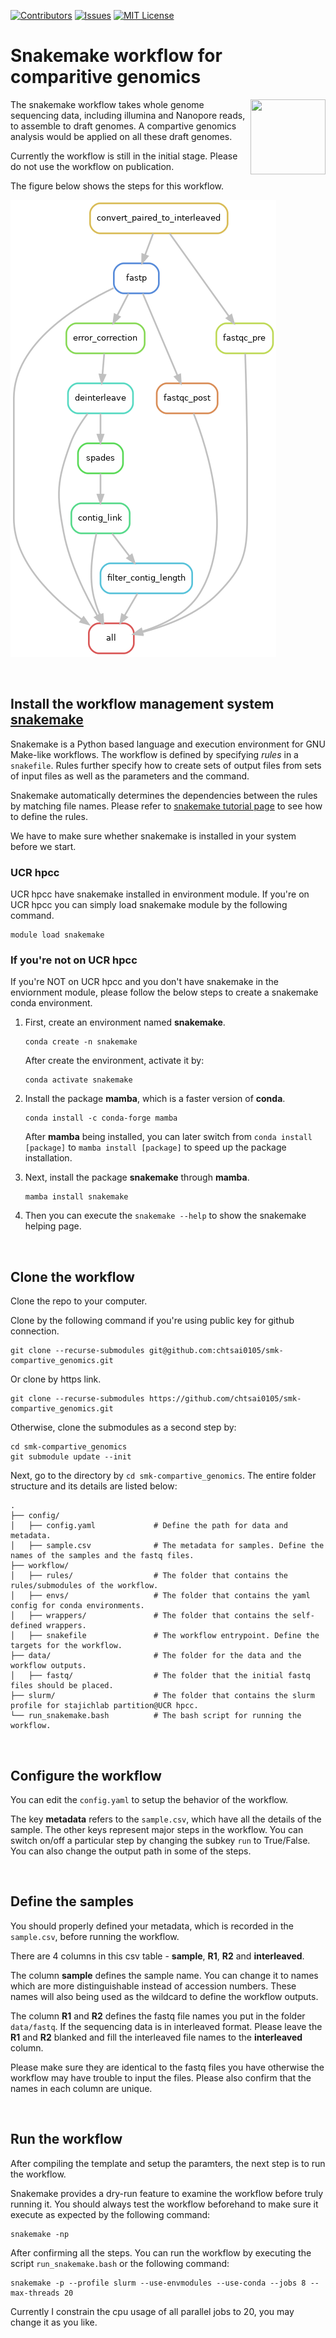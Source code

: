 [![Contributors][contributors-shield]][contributors-url]
[![Issues][issues-shield]][issues-url]
[![MIT License][license-shield]][license-url]

[contributors-shield]: https://img.shields.io/github/contributors/chtsai0105/smk-compartive_genomics
[contributors-url]: https://github.com/chtsai0105/smk-compartive_genomics/graphs/contributors
[issues-shield]: https://img.shields.io/github/issues/chtsai0105/smk-compartive_genomics
[issues-url]: https://github.com/chtsai0105/smk-compartive_genomics/issues
[license-shield]: https://img.shields.io/github/license/chtsai0105/smk-compartive_genomics?label=license
[license-url]: https://github.com/chtsai0105/smk-compartive_genomics/blob/master/LICENSE

# Snakemake workflow for comparitive genomics
<img align="right" width="120" height="120" src="https://avatars.githubusercontent.com/u/33450111?s=200&v=4">
The snakemake workflow takes whole genome sequencing data, including illumina and Nanopore reads, to assemble to draft genomes.
A compartive genomics analysis would be applied on all these draft genomes.

Currently the workflow is still in the initial stage. Please do not use the workflow on publication.

The figure below shows the steps for this workflow.

![workflow](images/rulegraph.png)

<br>

## Install the workflow management system [**snakemake**](https://snakemake.readthedocs.io/en/stable/index.html)
Snakemake is a Python based language and execution environment for GNU Make-like workflows.
The workflow is defined by specifying *rules* in a `snakefile`.
Rules further specify how to create sets of output files from sets of input files as well as the parameters and the command.

Snakemake automatically determines the dependencies between the rules by matching file names.
Please refer to [snakemake tutorial page](https://snakemake.readthedocs.io/en/stable/tutorial/basics.html) to see how to define the rules.

We have to make sure whether snakemake is installed in your system before we start.

### UCR hpcc
UCR hpcc have snakemake installed in environment module. If you're on UCR hpcc you can simply load snakemake module by the following command.
```
module load snakemake
```

### If you're not on UCR hpcc
If you're NOT on UCR hpcc and you don't have snakemake in the enviornment module, please follow the below steps to create a snakemake conda environment.
1. First, create an environment named **snakemake**.

    ```
    conda create -n snakemake
    ```

    After create the environment, activate it by:
    
    ```
    conda activate snakemake
    ```

2. Install the package **mamba**, which is a faster version of **conda**. 

    ```
    conda install -c conda-forge mamba
    ```
    
    After **mamba** being installed, you can later switch from `conda install [package]` to `mamba install [package]` to speed up the package installation.

3. Next, install the package **snakemake** through **mamba**.
    
    ```
    mamba install snakemake
    ```
    
4. Then you can execute the `snakemake --help` to show the snakemake helping page.

<br>

## Clone the workflow

Clone the repo to your computer.

Clone by the following command if you're using public key for github connection.

```
git clone --recurse-submodules git@github.com:chtsai0105/smk-compartive_genomics.git
```

Or clone by https link.

```
git clone --recurse-submodules https://github.com/chtsai0105/smk-compartive_genomics.git
```

Otherwise, clone the submodules as a second step by:
```
cd smk-compartive_genomics
git submodule update --init
```

Next, go to the directory by `cd smk-compartive_genomics`. The entire folder structure and its details are listed below:

    .
    ├── config/
    │   ├── config.yaml             # Define the path for data and metadata.
    │   ├── sample.csv              # The metadata for samples. Define the names of the samples and the fastq files.
    ├── workflow/
    │   ├── rules/                  # The folder that contains the rules/submodules of the workflow.   
    │   ├── envs/                   # The folder that contains the yaml config for conda environments.
    │   ├── wrappers/               # The folder that contains the self-defined wrappers.
    │   ├── snakefile               # The workflow entrypoint. Define the targets for the workflow.
    ├── data/                       # The folder for the data and the workflow outputs.
    │   ├── fastq/                  # The folder that the initial fastq files should be placed.
    ├── slurm/                      # The folder that contains the slurm profile for stajichlab partition@UCR hpcc.
    └── run_snakemake.bash          # The bash script for running the workflow.

<br>

## Configure the workflow

You can edit the `config.yaml` to setup the behavior of the workflow.

The key **metadata** refers to the `sample.csv`, which have all the details of the sample.
The other keys represent major steps in the workflow. You can switch on/off a particular step by changing the subkey `run` to True/False. You can also change the 
output path in some of the steps.

<br>

## Define the samples

You should properly defined your metadata, which is recorded in the `sample.csv`, before running the workflow.

There are 4 columns in this csv table - **sample**, **R1**, **R2** and **interleaved**.

The column **sample** defines the sample name. You can change it to names which are more distinguishable instead of accession numbers.
These names will also being used as the wildcard to define the workflow outputs.

The column **R1** and **R2** defines the fastq file names you put in the folder `data/fastq`.
If the sequencing data is in interleaved format. Please leave the **R1** and **R2** blanked and fill the interleaved file names to the **interleaved** column.

Please make sure they are identical to the fastq files you have otherwise the workflow may have trouble to input the files.
Please also confirm that the names in each column are unique.

<br>

## Run the workflow

After compiling the template and setup the paramters, the next step is to run the workflow.

Snakemake provides a dry-run feature to examine the workflow before truly running it. You should always test the workflow beforehand to make sure it execute as 
expected by the following command:

```
snakemake -np
```

After confirming all the steps. You can run the workflow by executing the script `run_snakemake.bash` or the following command:

```
snakemake -p --profile slurm --use-envmodules --use-conda --jobs 8 --max-threads 20
```

Currently I constrain the cpu usage of all parallel jobs to 20, you may change it as you like.
